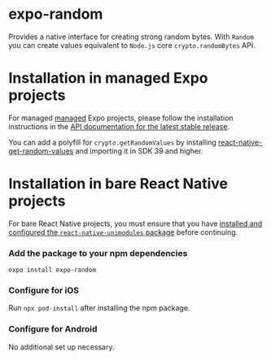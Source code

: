 # expo-random

Provides a native interface for creating strong random bytes. With `Random` you can create values equivalent to `Node.js` core `crypto.randomBytes` API.

# Installation in managed Expo projects

For managed [managed](https://docs.expo.io/versions/latest/introduction/managed-vs-bare/) Expo projects, please follow the installation instructions in the [API documentation for the latest stable release](https://docs.expo.io/versions/latest/sdk/random/).

You can add a polyfill for `crypto.getRandomValues` by installing [react-native-get-random-values](https://github.com/LinusU/react-native-get-random-values) and importing it in SDK 39 and higher.

# Installation in bare React Native projects

For bare React Native projects, you must ensure that you have [installed and configured the `react-native-unimodules` package](https://github.com/expo/expo/tree/master/packages/react-native-unimodules) before continuing.

### Add the package to your npm dependencies

```
expo install expo-random
```

### Configure for iOS

Run `npx pod-install` after installing the npm package.

### Configure for Android

No additional set up necessary.
